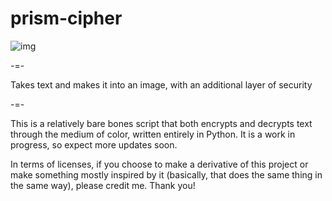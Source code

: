 # prism-cipher

![img](https://github.com/user-attachments/assets/96abd9b4-540c-45e9-b3cc-e6ac83f81545)

-=-

Takes text and makes it into an image, with an additional layer of security

-=-

This is a relatively bare bones script that both encrypts and decrypts text through the medium of color, written entirely in Python. It is a work in progress, so expect more updates soon.

In terms of licenses, if you choose to make a derivative of this project or make something mostly inspired by it (basically, that does the same thing in the same way), please credit me. Thank you! 
